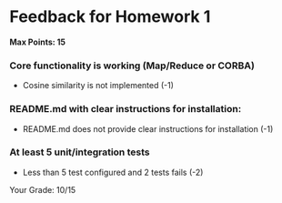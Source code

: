 # Feedback for Homework 1
**Max Points: 15**

### Core functionality is working (Map/Reduce or CORBA)
- Cosine similarity is not implemented (-1)

### README.md with clear instructions for installation:
- README.md does not provide clear instructions for installation (-1)

### At least 5 unit/integration tests
- Less than 5 test configured and 2 tests fails (-2)

Your Grade: 10/15
